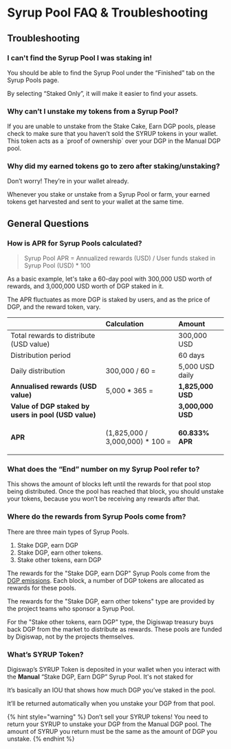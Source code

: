 # Syrup Pool FAQ & Troubleshooting

## Troubleshooting

### **I can't find the Syrup Pool I was staking in!**

You should be able to find the Syrup Pool under the “Finished” tab on the Syrup Pools page. 

By selecting “Staked Only”, it will make it easier to find your assets.

### **Why can’t I unstake my tokens from a Syrup Pool?**

If you are unable to unstake from the Stake Cake, Earn DGP pools, please check to make sure that you haven’t sold the SYRUP tokens in your wallet. This token acts as a \`proof of ownership\` over your DGP in the Manual DGP pool. 

### **Why did my earned tokens go to zero after staking/unstaking?**

Don’t worry! They’re in your wallet already.

Whenever you stake or unstake from a Syrup Pool or farm, your earned tokens get harvested and sent to your wallet at the same time.

## **General Questions**

### How is APR for Syrup Pools calculated?

> Syrup Pool APR = Annualized rewards \(USD\) / User funds staked in Syrup Pool \(USD\) \* 100

As a basic example, let's take a 60-day pool with 300,000 USD worth of rewards, and 3,000,000 USD worth of DGP staked in it.

The APR fluctuates as more DGP is staked by users, and as the price of DGP, and the reward token, vary.

<table>
  <thead>
    <tr>
      <th style="text-align:left"></th>
      <th style="text-align:left"><b>Calculation</b>
      </th>
      <th style="text-align:left">Amount</th>
    </tr>
  </thead>
  <tbody>
    <tr>
      <td style="text-align:left">Total rewards to distribute (USD value)</td>
      <td style="text-align:left"></td>
      <td style="text-align:left">300,000 USD</td>
    </tr>
    <tr>
      <td style="text-align:left">Distribution period</td>
      <td style="text-align:left"></td>
      <td style="text-align:left">60 days</td>
    </tr>
    <tr>
      <td style="text-align:left">Daily distribution</td>
      <td style="text-align:left">300,000 / 60 =</td>
      <td style="text-align:left">5,000 USD daily</td>
    </tr>
    <tr>
      <td style="text-align:left"><b>Annualised rewards (USD value)</b>
      </td>
      <td style="text-align:left">5,000 * 365 =</td>
      <td style="text-align:left"><b>1,825,000 USD</b>
      </td>
    </tr>
    <tr>
      <td style="text-align:left"><b>Value of DGP staked by users in pool (USD value)</b>
      </td>
      <td style="text-align:left"></td>
      <td style="text-align:left"><b>3,000,000 USD</b>
      </td>
    </tr>
    <tr>
      <td style="text-align:left"><b>APR</b>
      </td>
      <td style="text-align:left">(1,825,000 / 3,000,000) * 100 =</td>
      <td style="text-align:left">
        <p></p>
        <p><b>60.833% APR</b>
        </p>
      </td>
    </tr>
  </tbody>
</table>

### **What does the “End” number on my Syrup Pool refer to?**

This shows the amount of blocks left until the rewards for that pool stop being distributed. Once the pool has reached that block, you should unstake your tokens, because you won’t be receiving any rewards after that.

### **Where do the rewards from Syrup Pools come from?**

There are three main types of Syrup Pools.

1. Stake DGP, earn DGP
2. Stake DGP, earn other tokens. 
3. Stake other tokens, earn DGP

The rewards for the "Stake DGP, earn DGP" Syrup Pools come from the [DGP emissions](https://docs.digiswap.finance/tokenomics/cake/cake-tokenomics). Each block, a number of DGP tokens are allocated as rewards for these pools.

The rewards for the "Stake DGP, earn other tokens" type are provided by the project teams who sponsor a Syrup Pool.

For the "Stake other tokens, earn DGP" type, the Digiswap treasury buys back DGP from the market to distribute as rewards. These pools are funded by Digiswap, not by the projects themselves.

### What’s SYRUP Token?

Digiswap’s SYRUP Token is deposited in your wallet when you interact with the **Manual** “Stake DGP, Earn DGP” Syrup Pool. It's not staked for 

It’s basically an IOU that shows how much DGP you’ve staked in the pool.

It’ll be returned automatically when you unstake your DGP from that pool.

{% hint style="warning" %}
Don’t sell your SYRUP tokens! You need to return your SYRUP to unstake your DGP from the Manual DGP pool. The amount of SYRUP you return must be the same as the amount of DGP you unstake.
{% endhint %}

